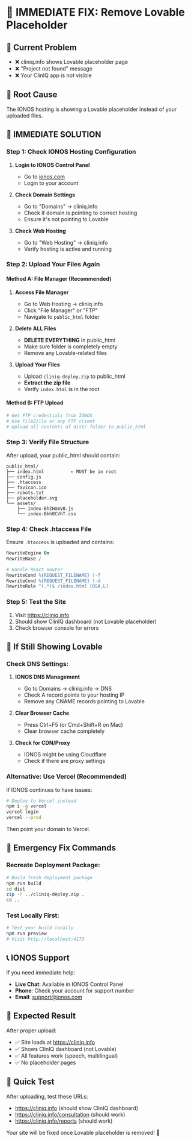 # 🚨 IMMEDIATE FIX: Remove Lovable Placeholder

## 🚨 **Current Problem**
- ❌ cliniq.info shows Lovable placeholder page
- ❌ "Project not found" message
- ❌ Your ClinIQ app is not visible

## 🎯 **Root Cause**
The IONOS hosting is showing a Lovable placeholder instead of your uploaded files.

## 🚀 **IMMEDIATE SOLUTION**

### **Step 1: Check IONOS Hosting Configuration**

1. **Login to IONOS Control Panel**
   - Go to [ionos.com](https://ionos.com)
   - Login to your account

2. **Check Domain Settings**
   - Go to "Domains" → cliniq.info
   - Check if domain is pointing to correct hosting
   - Ensure it's not pointing to Lovable

3. **Check Web Hosting**
   - Go to "Web Hosting" → cliniq.info
   - Verify hosting is active and running

### **Step 2: Upload Your Files Again**

#### **Method A: File Manager (Recommended)**
1. **Access File Manager**
   - Go to Web Hosting → cliniq.info
   - Click "File Manager" or "FTP"
   - Navigate to `public_html` folder

2. **Delete ALL Files**
   - **DELETE EVERYTHING** in public_html
   - Make sure folder is completely empty
   - Remove any Lovable-related files

3. **Upload Your Files**
   - Upload `cliniq-deploy.zip` to public_html
   - **Extract the zip file**
   - Verify `index.html` is in the root

#### **Method B: FTP Upload**
```bash
# Get FTP credentials from IONOS
# Use FileZilla or any FTP client
# Upload all contents of dist/ folder to public_html
```

### **Step 3: Verify File Structure**
After upload, your public_html should contain:
```
public_html/
├── index.html          ← MUST be in root
├── config.js
├── .htaccess
├── favicon.ico
├── robots.txt
├── placeholder.svg
└── assets/
    ├── index-BhZHUmV0.js
    └── index-Bkh0CVhT.css
```

### **Step 4: Check .htaccess File**
Ensure `.htaccess` is uploaded and contains:
```apache
RewriteEngine On
RewriteBase /

# Handle React Router
RewriteCond %{REQUEST_FILENAME} !-f
RewriteCond %{REQUEST_FILENAME} !-d
RewriteRule ^(.*)$ /index.html [QSA,L]
```

### **Step 5: Test the Site**
1. Visit https://cliniq.info
2. Should show ClinIQ dashboard (not Lovable placeholder)
3. Check browser console for errors

## 🔧 **If Still Showing Lovable**

### **Check DNS Settings:**
1. **IONOS DNS Management**
   - Go to Domains → cliniq.info → DNS
   - Check A record points to your hosting IP
   - Remove any CNAME records pointing to Lovable

2. **Clear Browser Cache**
   - Press Ctrl+F5 (or Cmd+Shift+R on Mac)
   - Clear browser cache completely

3. **Check for CDN/Proxy**
   - IONOS might be using Cloudflare
   - Check if there are proxy settings

### **Alternative: Use Vercel (Recommended)**
If IONOS continues to have issues:

```bash
# Deploy to Vercel instead
npm i -g vercel
vercel login
vercel --prod
```

Then point your domain to Vercel.

## 🚨 **Emergency Fix Commands**

### **Recreate Deployment Package:**
```bash
# Build fresh deployment package
npm run build
cd dist
zip -r ../cliniq-deploy.zip .
cd ..
```

### **Test Locally First:**
```bash
# Test your build locally
npm run preview
# Visit http://localhost:4173
```

## 📞 **IONOS Support**
If you need immediate help:
- **Live Chat**: Available in IONOS Control Panel
- **Phone**: Check your account for support number
- **Email**: support@ionos.com

## 🎯 **Expected Result**
After proper upload:
- ✅ Site loads at https://cliniq.info
- ✅ Shows ClinIQ dashboard (not Lovable)
- ✅ All features work (speech, multilingual)
- ✅ No placeholder pages

## 🔄 **Quick Test**
After uploading, test these URLs:
- https://cliniq.info (should show ClinIQ dashboard)
- https://cliniq.info/consultation (should work)
- https://cliniq.info/reports (should work)

Your site will be fixed once Lovable placeholder is removed! 🚀
